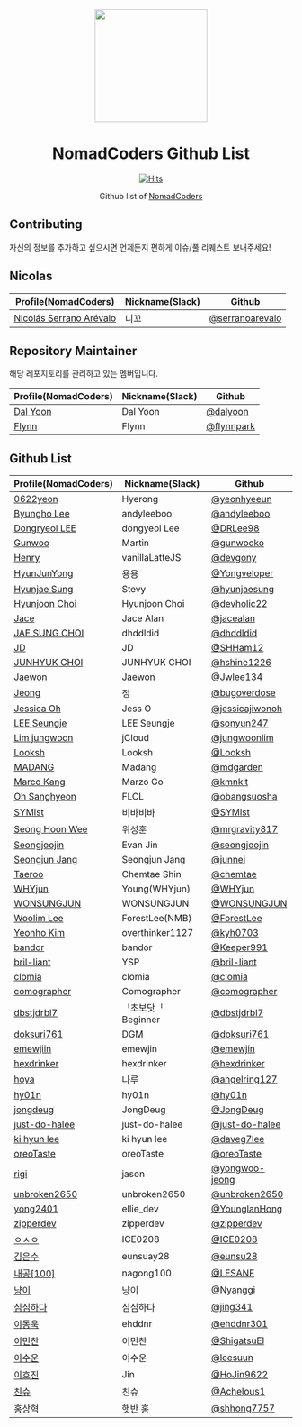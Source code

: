 <div align="center">
  <a href="https://nomadcoders.co/" alt="NomadCoders">
    <img src="./images/NomadCoders.png" width="200" height="200">
  </a>

# NomadCoders Github List

[![Hits](https://hits.seeyoufarm.com/api/count/incr/badge.svg?url=https%3A%2F%2Fgithub.com%2Fnomadcoders%2Fnomadcoders-github-list&count_bg=%23FF9500&title_bg=%23555555&icon=&icon_color=%23E7E7E7&title=hits&edge_flat=false)](https://hits.seeyoufarm.com)

Github list of [NomadCoders](https://nomadcoders.co/)

</div>

## Contributing

자신의 정보를 추가하고 싶으시면 언제든지 편하게 이슈/풀 리퀘스트 보내주세요!

## Nicolas

| Profile(NomadCoders)                                                   | Nickname(Slack) | Github                                               |
| ---------------------------------------------------------------------- | --------------- | ---------------------------------------------------- |
| [Nicolás Serrano Arévalo](https://nomadcoders.co/users/serranoarevalo) | 니꼬            | [@serranoarevalo](https://github.com/serranoarevalo) |

## Repository Maintainer

해당 레포지토리를 관리하고 있는 멤버입니다.

| Profile(NomadCoders)                                 | Nickname(Slack) | Github                                     |
| ---------------------------------------------------- | --------------- | ------------------------------------------ |
| [Dal Yoon](https://nomadcoders.co/users/yeodal.yoon) | Dal Yoon        | [@dalyoon](https://github.com/dalyoon)     |
| [Flynn](https://nomadcoders.co/users/flynnpark)      | Flynn           | [@flynnpark](https://github.com/flynnpark) |

## Github List

| Profile(NomadCoders)                                        | Nickname(Slack)   | Github                                               |
| ----------------------------------------------------------- | ----------------- | ---------------------------------------------------- |
| [0622yeon](https://nomadcoders.co/users/0622yeon)           | Hyerong           | [@yeonhyeeun](https://github.com/yeonhyeeun)         |
| [Byungho Lee](https://nomadcoders.co/users/andyleeboo92)    | andyleeboo        | [@andyleeboo](https://github.com/andyleeboo)         |
| [Dongryeol LEE](https://nomadcoders.co/users/dongyeol01)    | dongyeol Lee      | [@DRLee98](https://github.com/DRLee98)               |
| [Gunwoo](https://nomadcoders.co/users/gunwoo.dev)           | Martin            | [@gunwooko](https://github.com/gunwooko)             |
| [Henry](https://nomadcoders.co/users/vanillalattejs)        | vanillaLatteJS    | [@devgony](https://github.com/devgony)               |
| [HyunJunYong](https://nomadcoders.co/users/yongyong)        | 용용              | [@Yongveloper](https://github.com/Yongveloper)       |
| [Hyunjae Sung](https://nomadcoders.co/users/stevy)          | Stevy             | [@hyunjaesung](https://github.com/hyunjaesung)       |
| [Hyunjoon Choi](https://nomadcoders.co/users/devholic)      | Hyunjoon Choi     | [@devholic22](https://github.com/devholic22)         |
| [Jace](https://nomadcoders.co/users/jacealan1)              | Jace Alan         | [@jacealan](https://github.com/jacealan)             |
| [JAE SUNG CHOI](https://nomadcoders.co/users/dhddldid04)    | dhddldid          | [@dhddldid](https://github.com/dhddldid)             |
| [JD](https://nomadcoders.co/users/sanham1992)               | JD                | [@SHHam12](https://github.com/SHHam12)               |
| [JUNHYUK CHOI](https://nomadcoders.co/users/hshine1226)     | JUNHYUK CHOI      | [@hshine1226](https://github.com/hshine1226)         |
| [Jaewon](https://nomadcoders.co/users/jwlee134)             | Jaewon            | [@Jwlee134](https://github.com/Jwlee134)             |
| [Jeong](https://nomadcoders.co/users/bugod)                 | 정                | [@bugoverdose](https://github.com/bugoverdose)       |
| [Jessica Oh](https://nomadcoders.co/users/joh)              | Jess O            | [@jessicajiwonoh](https://github.com/jessicajiwonoh) |
| [LEE Seungje](https://nomadcoders.co/users/sonyun24)        | LEE Seungje       | [@sonyun247](https://github.com/sonyun247)           |
| [Lim jungwoon](https://nomadcoders.co/users/wypo23)         | jCloud            | [@jungwoonlim](https://github.com/jungwoonlim)       |
| [Looksh](https://nomadcoders.co/users/lookshdev)            | Looksh            | [@Looksh](https://github.com/Looksh)                 |
| [MADANG](https://nomadcoders.co/users/madanggarden)         | Madang            | [@mdgarden](https://github.com/mdgarden)             |
| [Marco Kang](https://nomadcoders.co/users/kmnkit)           | Marzo Go          | [@kmnkit](https://github.com/kmnkit)                 |
| [Oh Sanghyeon](https://nomadcoders.co/users/obangsuosha)    | FLCL              | [@obangsuosha](https://github.com/obangsuosha)       |
| [SYMist](https://nomadcoders.co/users/mmist0226)            | 비바비바          | [@SYMist](https://github.com/SYMist)                 |
| [Seong Hoon Wee](https://nomadcoders.co/users/mrgravity817) | 위성훈            | [@mrgravity817](https://github.com/mrgravity817)     |
| [Seongjoojin](https://nomadcoders.co/users/qpyou1234)       | Evan Jin          | [@seongjoojin](https://github.com/seongjoojin)       |
| [Seongjun Jang](https://nomadcoders.co/users/peinguin77)    | Seongjun Jang     | [@junnei](https://github.com/junnei)                 |
| [Taeroo](https://nomadcoders.co/users/taeroo612)            | Chemtae Shin      | [@chemtae](https://github.com/chemtae)               |
| [WHYjun](https://nomadcoders.co/users/whyjun)               | Young(WHYjun)     | [@WHYjun](https://github.com/WHYjun)                 |
| [WONSUNGJUN](https://nomadcoders.co/users/wonsungjun)       | WONSUNGJUN        | [@WONSUNGJUN](https://github.com/wonsungjun)         |
| [Woolim Lee](https://nomadcoders.co/users/forestlee)        | ForestLee(NMB)    | [@ForestLee](https://github.com/ForestLee0513)       |
| [Yeonho Kim](https://nomadcoders.co/users/kyh0703)          | overthinker1127   | [@kyh0703](https://github.com/kyh0703)               |
| [bandor](https://nomadcoders.co/users/bandor)               | bandor            | [@Keeper991](https://github.com/Keeper991)           |
| [bril-liant](https://nomadcoders.co/users/brilliant)        | YSP               | [@bril-liant](https://github.com/bril-liant)         |
| [clomia](https://nomadcoders.co/users/clomia)               | clomia            | [@clomia](https://github.com/clomia)                 |
| [comographer](https://nomadcoders.co/users/kimgeunmo)       | Comographer       | [@comographer](https://github.com/comographer)       |
| [dbstjdrbl7](https://nomadcoders.co/users/dbstjdrbl7)       | ᅵ초보닷ᅵ Beginner | [@dbstjdrbl7](https://github.com/dbstjdrbl7)         |
| [doksuri761](https://nomadcoders.co/users/factorio)         | DGM               | [@doksuri761](https://github.com/doksuri761)         |
| [emewjiin](https://nomadcoders.co/users/emewjin)            | emewjin           | [@emewjin](https://github.com/emewjin)               |
| [hexdrinker](https://nomadcoders.co/users/hexdrinker)       | hexdrinker        | [@hexdrinker](https://github.com/hexdrinker)         |
| [hoya](https://nomadcoders.co/users/angelring127)           | 나루              | [@angelring127](https://github.com/angelring127)     |
| [hy01n](https://nomadcoders.co/users/hobbyhyoin)            | hy01n             | [@hy01n](https://github.com/hy01n)                   |
| [jongdeug](https://nomadcoders.co/users/jongdeug)           | JongDeug          | [@JongDeug](https://github.com/JongDeug)             |
| [just-do-halee](https://nomadcoders.co/users/dohalee)       | just-do-halee     | [@just-do-halee](https://github.com/just-do-halee)   |
| [ki hyun lee](https://nomadcoders.co/users/daveg7lee)       | ki hyun lee       | [@daveg7lee](https://github.com/daveg7lee)           |
| [oreoTaste](https://nomadcoders.co/users/oreotaste)         | oreoTaste         | [@oreoTaste](https://github.com/oreoTaste)           |
| [rigi](https://nomadcoders.co/users/jywoo9)                 | jason             | [@yongwoo-jeong](https://github.com/yongwoo-jeong)   |
| [unbroken2650](https://nomadcoders.co/users/unbroken2650)   | unbroken2650      | [@unbroken2650](https://github.com/unbroken2650)     |
| [yong2401](https://nomadcoders.co/users/yong2401)           | ellie_dev         | [@YounglanHong](https://github.com/YounglanHong)     |
| [zipperdev](https://nomadcoders.co/users/zipperdev)         | zipperdev         | [@zipperdev](https://github.com/zipperdev)           |
| [ㅇㅅㅇ](https://nomadcoders.co/users/ice0208)              | ICE0208           | [@ICE0208](https://github.com/ICE0208)               |
| [김은수](https://nomadcoders.co/users/eunsuay28)            | eunsuay28         | [@eunsu28](https://github.com/eunsu28)               |
| [내공[100]](https://nomadcoders.co/users/nagong100)         | nagong100         | [@LESANF](https://github.com/LESANF)                 |
| [냥이](https://nomadcoders.co/users/taewoo0904)             | 냥이              | [@Nyanggi](https://github.com/Nyanggi)               |
| [심심하다](https://nomadcoders.co/users/legendpig)          | 심심하다          | [@jing341](https://github.com/jing341)               |
| [이동욱](https://nomadcoders.co/users/ehddnr)               | ehddnr            | [@ehddnr301](https://github.com/ehddnr301)           |
| [이민찬](https://nomadcoders.co/users/shigatsu970704)       | 이민찬            | [@ShigatsuEl](https://github.com/ShigatsuEl)         |
| [이수운](https://nomadcoders.co/users/sktjsvy2)             | 이수운            | [@leesuun](https://github.com/leesuun)               |
| [이호진](https://nomadcoders.co/users/kiss0104040)          | Jin               | [@HoJin9622](https://github.com/HoJin9622)           |
| [친슈](https://nomadcoders.co/users/koreanjs)               | 친슈              | [@Achelous1](https://github.com/Achelous1)           |
| [홍상혁](https://nomadcoders.co/users/ghdtkdgur123)         | 햇반 홍           | [@shhong7757](https://github.com/shhong7757)         |

